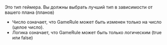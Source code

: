 Это тип геймера. Вы должны выбрать лучший тип в зависимости от вашего плана (планов)
* Число означает, что GameRule может быть изменен только на число (целое число).
* Логика означает, что GameRule может быть только логическим (true или false)